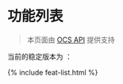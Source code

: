 

# 功能列表

> 本页面由 [OCS API](https://docs.ocsjs.com/api#definedscripts---arraydefinescript) 提供支持

当前的稳定版本为 ： <span id="version"></span>

<div id="main">

</div>


{% include feat-list.html %}
